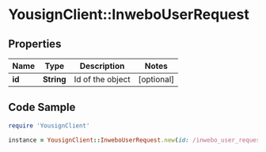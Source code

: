 # YousignClient::InweboUserRequest

## Properties

Name | Type | Description | Notes
------------ | ------------- | ------------- | -------------
**id** | **String** | Id of the object | [optional] 

## Code Sample

```ruby
require 'YousignClient'

instance = YousignClient::InweboUserRequest.new(id: /inwebo_user_requests/9d1ede2b-5687-4440-bdc8-dd0bc64f668c)
```


